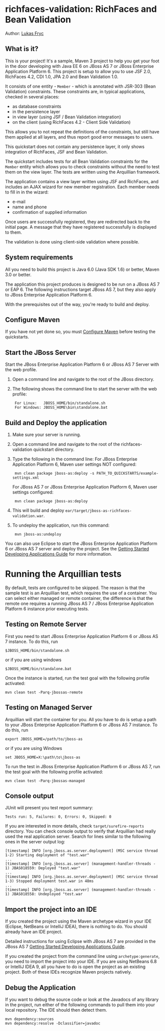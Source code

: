 richfaces-validation: RichFaces and Bean Validation
=======================================================
Author: [Lukas Fryc](https://community.jboss.org/people/lfryc)

What is it?
-----------

This is your project! It's a sample, Maven 3 project to help you get your foot in the door developing with Java EE 6 on JBoss AS 7 or JBoss Enterprise Application Platform 6. This project is setup to allow you to use JSF 2.0, RichFaces 4.2, CDI 1.0, JPA 2.0 and Bean Validation 1.0. 

It consists of one entity - `Member` - which is annotated with JSR-303 (Bean Validation) constraints. These constraints are, in typical applications, checked in several places:

* as database constraints
* in the persistence layer
* in view layer (using JSF / Bean Validation integration)
* on the client (using RichFaces 4.2 - Client Side Validation)

This allows you to not repeat the definitions of the constraints, but still have them applied at all layers, and thus report good error messages to users.

This quickstart does not contain any persistence layer, it only shows integration of RichFaces, JSF and Bean Validation.

The quickstart includes tests for all Bean Validation constraints for the `Member` entity which allows you to check constraints without the need to test them on the view layer. The tests are written using the Arquillian framework.

The application contains a view layer written using JSF and RichFaces, and includes an AJAX wizard for new member registration. Each member needs to fill in in the wizard:

* e-mail
* name and phone
* confirmation of supplied information

Once users are successfully registered, they are redirected back to the initial page. A message that they have registered successfully is displayed to them.

The validation is done using client-side validation where possible.

System requirements
-------------------

All you need to build this project is Java 6.0 (Java SDK 1.6) or better, Maven
3.0 or better.

The application this project produces is designed to be run on a JBoss AS 7 or EAP 6. The following instructions target JBoss AS 7, but they also apply to JBoss Enterprise Application Platform 6.
 
With the prerequisites out of the way, you're ready to build and deploy.

Configure Maven 
-------------

If you have not yet done so, you must [Configure Maven](../README.html/#mavenconfiguration) before testing the quickstarts.


Start the JBoss Server
-------------------------

Start the JBoss Enterprise Application Platform 6 or JBoss AS 7 Server with the web profile.

1. Open a command line and navigate to the root of the JBoss directory.
2. The following shows the command line to start the server with the web profile:

        For Linux:   JBOSS_HOME/bin/standalone.sh
        For Windows: JBOSS_HOME\bin\standalone.bat

Build and Deploy the application
-------------------------

1. Make sure your server is running.
2. Open a command line and navigate to the root of the richfaces-validation quickstart directory.
3. Type the following in the command line: 
    For JBoss Enterprise Application Platform 6, Maven user settings NOT configured: 

        mvn clean package jboss-as:deploy -s PATH_TO_QUICKSTARTS/example-settings.xml

    For JBoss AS 7 or JBoss Enterprise Application Platform 6, Maven user settings configured: 

        mvn clean package jboss-as:deploy

4. This will build and deploy `ear/target/jboss-as-richfaces-validation.war`.
5. To undeploy the application, run this command:

        mvn jboss-as:undeploy

You can also use Eclipse to start the JBoss Enterprise Application Platform 6 or JBoss AS 7 server and deploy the project. See the <a href="https://docs.jboss.org/author/display/AS71/Getting+Started+Developing+Applications+Guide" title="Getting Started Developing Applications Guide">Getting Started Developing Applications Guide</a> for more information.


Running the Arquillian tests
============================

By default, tests are configured to be skipped. The reason is that the sample test is an Arquillian test, which requires the use of a container. You can select either managed or remote container, the difference is that the remote one requires a running JBoss AS 7 / JBoss Enterprise Application Platform 6 instance prior executing tests.

Testing on Remote Server
------------------------
 
First you need to start JBoss Enterprise Application Platform 6 or JBoss AS 7 instance. To do this, run
  
    $JBOSS_HOME/bin/standalone.sh
  
or if you are using windows
 
    $JBOSS_HOME/bin/standalone.bat

Once the instance is started, run the test goal with the following profile activated:

    mvn clean test -Parq-jbossas-remote

Testing on Managed Server
-------------------------
 
Arquillian will start the container for you. All you have to do is setup a path to your JBoss Enterprise Application Platform 6 or JBoss AS 7 instance. To do this, run
  
    export JBOSS_HOME=/path/to/jboss-as
  
or if you are using Windows
 
    set JBOSS_HOME=X:\path\to\jboss-as

To run the test in JBoss Enterprise Application Platform 6 or  JBoss AS 7, run the test goal with the following profile activated:

    mvn clean test -Parq-jbossas-managed

Console output
--------------

JUnit will present you test report summary:

	Tests run: 5, Failures: 0, Errors: 0, Skipped: 0

If you are interested in more details, check `target/surefire-reports` directory. You can check console output to verify that Arquillian had really used the real application server. Search for lines similar to the following ones in the server output log:

    [timestamp] INFO [org.jboss.as.server.deployment] (MSC service thread 1-2) Starting deployment of "test.war"
    ...
    [timestamp] INFO [org.jboss.as.server] (management-handler-threads - 1) JBAS018559: Deployed "test.war"
    ...
    [timestamp] INFO [org.jboss.as.server.deployment] (MSC service thread 1-3) Stopped deployment test.war in 48ms
    ...
    [timestamp] INFO [org.jboss.as.server] (management-handler-threads - 1) JBAS018558: Undeployed "test.war
	 
	 
Import the project into an IDE
---------------------

If you created the project using the Maven archetype wizard in your IDE (Eclipse, NetBeans or IntelliJ IDEA), there is nothing to do. You should already have an IDE project.

Detailed instructions for using Eclipse with JBoss AS 7 are provided in the JBoss AS 7 <a href="https://docs.jboss.org/author/display/AS71/Getting+Started+Developing+Applications+Guide" title="Getting Started Developing Applications Guide">Getting Started Developing Applications Guide</a>.

If you created the project from the command line using `archetype:generate`, you need to import the project into your IDE. If you are using NetBeans 6.8 or IntelliJ IDEA 9, all you have to do is open the project as an existing project. Both of these IDEs recognize Maven projects natively.


Debug the Application
---------------------

If you want to debug the source code or look at the Javadocs of any library in the project, run either of the following commands to pull them into your local repository. The IDE should then detect them.

    mvn dependency:sources
    mvn dependency:resolve -Dclassifier=javadoc
	 
